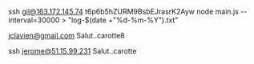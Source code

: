 ssh gil@163.172.145.74
t6p6b5hZURM9BsbEJrasrK2Ayw
node main.js --interval=30000 > "log-$(date +"%d-%m-%Y").txt"

jclavien@gmail.com
Salut..carotte8

ssh jerome@51.15.99.231
Salut..carotte